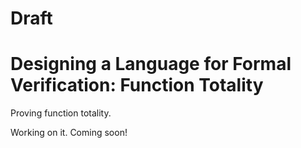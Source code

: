 # Draft

# Designing a Language for Formal Verification: Function Totality

Proving function totality.

Working on it. Coming soon!

